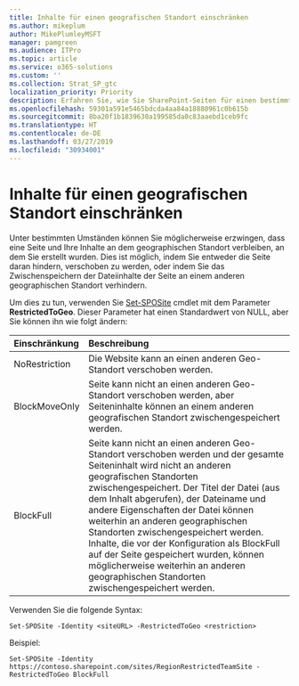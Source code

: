 ```yaml
---
title: Inhalte für einen geografischen Standort einschränken
ms.author: mikeplum
author: MikePlumleyMSFT
manager: pamgreen
ms.audience: ITPro
ms.topic: article
ms.service: o365-solutions
ms.custom: ''
ms.collection: Strat_SP_gtc
localization_priority: Priority
description: Erfahren Sie, wie Sie SharePoint-Seiten für einen bestimmten geographischen Standort in einer Multi-Geo-Umgebung einschränken.
ms.openlocfilehash: 59301a591e5465bdcda4aa84a18880961c0b615b
ms.sourcegitcommit: 8ba20f1b1839630a199585da0c83aaebd1ceb9fc
ms.translationtype: HT
ms.contentlocale: de-DE
ms.lasthandoff: 03/27/2019
ms.locfileid: "30934001"
---
```

# <a name="restrict-content-to-a-geo-location"></a>Inhalte für einen geografischen Standort einschränken

Unter bestimmten Umständen können Sie möglicherweise erzwingen, dass eine Seite und Ihre Inhalte an dem geographischen Standort verbleiben, an dem Sie erstellt wurden. Dies ist möglich, indem Sie entweder die Seite daran hindern, verschoben zu werden, oder indem Sie das Zwischenspeichern der Dateiinhalte der Seite an einem anderen geographischen Standort verhindern.

Um dies zu tun, verwenden Sie [Set-SPOSite](https://docs.microsoft.com/powershell/module/sharepoint-online/set-sposite) cmdlet mit dem Parameter **RestrictedToGeo**. Dieser Parameter hat einen Standardwert von NULL, aber Sie können ihn wie folgt ändern:

|Einschränkung|Beschreibung|
|:----------|:----------|
|NoRestriction|Die Website kann an einen anderen Geo-Standort verschoben werden.|
|BlockMoveOnly|Seite kann nicht an einen anderen Geo-Standort verschoben werden, aber Seiteninhalte können an einem anderen geografischen Standort zwischengespeichert werden.|
|BlockFull|Seite kann nicht an einen anderen Geo-Standort verschoben werden und der gesamte Seiteninhalt wird nicht an anderen geografischen Standorten zwischengespeichert. Der Titel der Datei (aus dem Inhalt abgerufen), der Dateiname und andere Eigenschaften der Datei können weiterhin an anderen geographischen Standorten zwischengespeichert werden.<br>Inhalte, die vor der Konfiguration als BlockFull auf der Seite gespeichert wurden, können möglicherweise weiterhin an anderen geographischen Standorten zwischengespeichert werden.|

Verwenden Sie die folgende Syntax:

`Set-SPOSite -Identity <siteURL> -RestrictedToGeo <restriction>`

Beispiel:

`Set-SPOSite -Identity https://contoso.sharepoint.com/sites/RegionRestrictedTeamSite -RestrictedToGeo BlockFull`
